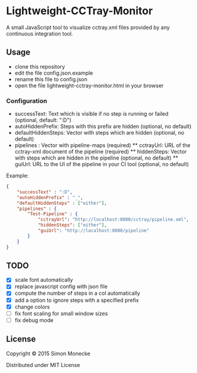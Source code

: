 # Lightweight-CCTray-Monitor

A small JavaScript tool to visualize cctray.xml files provided by any continuous integration tool.

## Usage
* clone this repository
* edit the file config.json.example
* rename this file to config.json
* open the file lightweight-cctray-monitor.html in your browser

### Configuration

* successText: Text which is visible if no step is running or failed (optional, default: ":D")
* autoHiddenPrefix: Steps with this prefix are hidden (optional, no default)
* defaultHiddenSteps: Vector with steps which are hidden (optional, no default)
* pipelines : Vector with pipeline-maps (required)
** cctrayUrl: URL of the cctray-xml document of the pipeline (required)
** hiddenSteps: Vector with steps which are hidden in the pipeline (optional, no default)
** guiUrl: URL to the UI of the pipeline in your CI tool (optional, no default)

Example:
```json
{
    "successText" : ":D",
    "autoHiddenPrefix" : "_",
    "defaultHiddenSteps" : ["either"],
    "pipelines" : {
        "Test-Pipeline" : {
            "cctrayUrl": "http://localhost:8080/cctray/pipeline.xml",
            "hiddenSteps": ["either"],
            "guiUrl": "http://localhost:8080/pipeline"
        }
    }
}
```

## TODO
- [x] scale font automatically
- [x] replace javascript config with json file
- [x] compute the number of steps in a col automatically
- [x] add a option to ignore steps with a specified prefix
- [x] change colors
- [ ] fix font scaling for small window sizes
- [ ] fix debug mode

## License

Copyright © 2015 Simon Monecke

Distributed under MIT License
